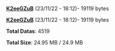 [**K2eeGZuB**](/data/K2eeGZuB.txt) (23/11/22 - 18:12)- 19119 bytes

[**K2eeGZuB**](/data/K2eeGZuB.txt) (23/11/22 - 18:12)- 19119 bytes

**Total Datas**: 4519

**Total Size**: 24.95 MB / 24.9 MB